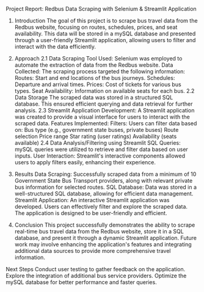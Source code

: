 Project Report: Redbus Data Scraping with Selenium & Streamlit Application
1. Introduction
The goal of this project is to scrape bus travel data from the Redbus website, focusing on routes, schedules, prices, and seat availability. This data will be stored in a mySQL database and presented through a user-friendly Streamlit application, allowing users to filter and interact with the data efficiently.

2. Approach
2.1 Data Scraping
Tool Used: Selenium was employed to automate the extraction of data from the Redbus website.
Data Collected: The scraping process targeted the following information:
Routes: Start and end locations of the bus journeys.
Schedules: Departure and arrival times.
Prices: Cost of tickets for various bus types.
Seat Availability: Information on available seats for each bus.
2.2 Data Storage
The scraped data was stored in a structured SQL database. This ensured efficient querying and data retrieval for further analysis.
2.3 Streamlit Application
Development: A Streamlit application was created to provide a visual interface for users to interact with the scraped data.
Features Implemented:
Filters: Users can filter data based on:
Bus type (e.g., government state buses, private buses)
Route selection
Price range
Star rating (user ratings)
Availability (seats available)
2.4 Data Analysis/Filtering using Streamlit
SQL Queries: mySQL queries were utilized to retrieve and filter data based on user inputs.
User Interaction: Streamlit's interactive components allowed users to apply filters easily, enhancing their experience.
3. Results
Data Scraping: Successfully scraped data from a minimum of 10 Government State Bus Transport providers, along with relevant private bus information for selected routes.
SQL Database: Data was stored in a well-structured SQL database, allowing for efficient data management.
Streamlit Application:
An interactive Streamlit application was developed.
Users can effectively filter and explore the scraped data.
The application is designed to be user-friendly and efficient.
4. Conclusion
This project successfully demonstrates the ability to scrape real-time bus travel data from the Redbus website, store it in a SQL database, and present it through a dynamic Streamlit application. Future work may involve enhancing the application's features and integrating additional data sources to provide more comprehensive travel information.

Next Steps
Conduct user testing to gather feedback on the application.
Explore the integration of additional bus service providers.
Optimize the mySQL database for better performance and faster queries.
